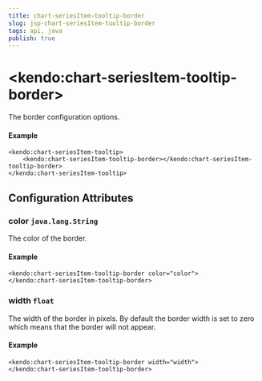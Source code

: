 ```yaml
---
title: chart-seriesItem-tooltip-border
slug: jsp-chart-seriesItem-tooltip-border
tags: api, java
publish: true
---
```


# \<kendo:chart-seriesItem-tooltip-border\>

The border configuration options.

#### Example
    <kendo:chart-seriesItem-tooltip>
        <kendo:chart-seriesItem-tooltip-border></kendo:chart-seriesItem-tooltip-border>
    </kendo:chart-seriesItem-tooltip>

## Configuration Attributes

### color `java.lang.String`

The color of the border.

#### Example
    <kendo:chart-seriesItem-tooltip-border color="color">
    </kendo:chart-seriesItem-tooltip-border>

### width `float`

The width of the border in pixels. By default the border width is set to zero which means that the border will not appear.

#### Example
    <kendo:chart-seriesItem-tooltip-border width="width">
    </kendo:chart-seriesItem-tooltip-border>

